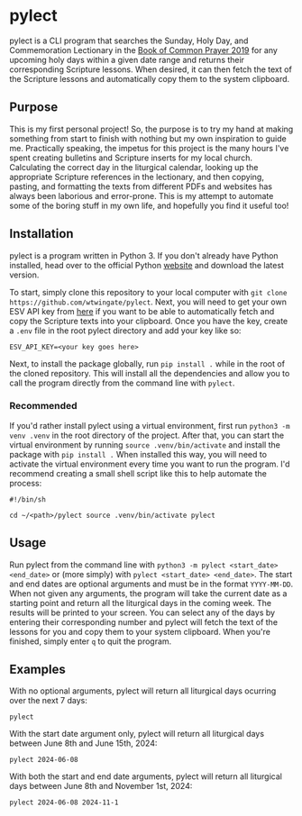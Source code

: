 # pylect

pylect is a CLI program that searches the Sunday, Holy Day, and Commemoration Lectionary in the [Book of Common Prayer 2019](https://bcp2019.anglicanchurch.net/) for any upcoming holy days within a given date range and returns their corresponding Scripture lessons. When desired, it can then fetch the text of the Scripture lessons and automatically copy them to the system clipboard.

## Purpose

This is my first personal project! So, the purpose is to try my hand at making something from start to finish with nothing but my own inspiration to guide me.  Practically speaking, the impetus for this project is the many hours I've spent creating bulletins and Scripture inserts for my local church. Calculating the correct day in the liturgical calendar, looking up the appropriate Scripture references in the lectionary, and then copying, pasting, and formatting the texts from different PDFs and websites has always been laborious and error-prone. This is my attempt to automate some of the boring stuff in my own life, and hopefully you find it useful too!

## Installation

pylect is a program written in Python 3. If you don't already have Python installed, head over to the official Python [website](https://www.python.org/) and download the latest version.

To start, simply clone this repository to your local computer with `git clone https://github.com/wtwingate/pylect`. Next, you will need to get your own ESV API key from [here](https://api.esv.org/) if you want to be able to automatically fetch and copy the Scripture texts into your clipboard. Once you have the key, create a `.env` file in the root pylect directory and add your key like so:

```
ESV_API_KEY=<your key goes here>
```

Next, to install the package globally, run `pip install .` while in the root of the cloned repository. This will install all the dependencies and allow you to call the program directly from the command line with `pylect`.

### Recommended

If you'd rather install pylect using a virtual environment, first run `python3 -m venv .venv` in the root directory of the project. After that, you can start the virtual environment by running `source .venv/bin/activate` and install the package with `pip install .` When installed this way, you will need to activate the virtual environment every time you want to run the program. I'd recommend creating a small shell script like this to help automate the process:

```
#!/bin/sh

cd ~/<path>/pylect source .venv/bin/activate pylect
```

## Usage

Run pylect from the command line with `python3 -m pylect <start_date> <end_date>` or (more simply) with `pylect <start_date> <end_date>`. The start and end dates are optional arguments and must be in the format `YYYY-MM-DD`. When not given any arguments, the program will take the current date as a starting point and return all the liturgical days in the coming week.  The results will be printed to your screen. You can select any of the days by entering their corresponding number and pylect will fetch the text of the lessons for you and copy them to your system clipboard. When you're finished, simply enter `q` to quit the program.

## Examples

With no optional arguments, pylect will return all liturgical days ocurring over the next 7 days:
```
pylect
```

With the start date argument only, pylect will return all liturgical days between June 8th and June 15th, 2024:
```
pylect 2024-06-08
```

With both the start and end date arguments, pylect will return all liturgical days between June 8th and November 1st, 2024:
```
pylect 2024-06-08 2024-11-1
```
